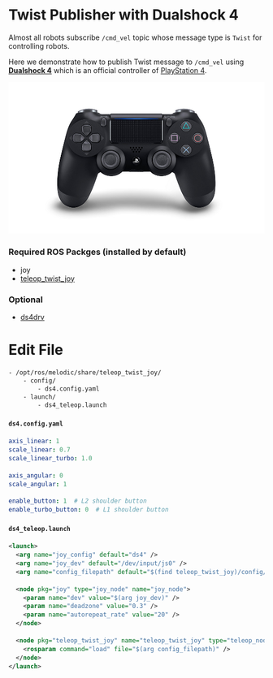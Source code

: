 # Twist Publisher with Dualshock 4
Almost all robots subscribe `/cmd_vel` topic whose message type is `Twist` for controlling robots.

Here we demonstrate how to publish Twist message to `/cmd_vel` using [**Dualshock 4**](https://www.playstation.com/ja-jp/explore/accessories/gaming-controllers/dualshock-4/) which is an official controller of [PlayStation 4](https://www.playstation.com/ja-jp/explore/ps4/).

<img src="fig/dualshock4.jpeg">

### Required ROS Packges (installed by default)
- joy
- [teleop_twist_joy](https://github.com/ros-teleop/teleop_twist_joy)

### Optional
- [ds4drv](https://github.com/chrippa/ds4drv)

# Edit File
```
- /opt/ros/melodic/share/teleop_twist_joy/
    - config/
        - ds4.config.yaml
    - launch/
        - ds4_teleop.launch
```

#### `ds4.config.yaml`
```yaml
axis_linear: 1
scale_linear: 0.7
scale_linear_turbo: 1.0

axis_angular: 0
scale_angular: 1

enable_button: 1  # L2 shoulder button
enable_turbo_button: 0  # L1 shoulder button
```

#### `ds4_teleop.launch`
```xml
<launch>
  <arg name="joy_config" default="ds4" />
  <arg name="joy_dev" default="/dev/input/js0" />
  <arg name="config_filepath" default="$(find teleop_twist_joy)/config/$(arg joy_config).config.yaml" />
  
  <node pkg="joy" type="joy_node" name="joy_node">
    <param name="dev" value="$(arg joy_dev)" />
    <param name="deadzone" value="0.3" />
    <param name="autorepeat_rate" value="20" />
  </node>

  <node pkg="teleop_twist_joy" name="teleop_twist_joy" type="teleop_node">
    <rosparam command="load" file="$(arg config_filepath)" />
  </node>
</launch>

```